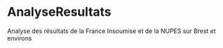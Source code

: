 # AnalyseResultats

Analyse des résultats de la France Insoumise et de la NUPES sur Brest et environs

